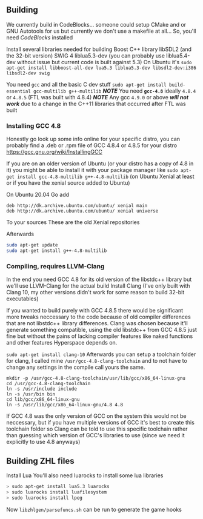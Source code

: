 ## Building

We currently build in CodeBlocks... someone could setup CMake and or GNU Autotools for us but currently we don't use a makefile at all...
So, you'll need *CodeBlocks* installed

Install several libraries needed for building
Boost C++ library
libSDL2 (and the 32-bit version)
SWIG 4
liblua5.3-dev (you can probably use liblua5.4-dev without issue but current code is built against 5.3)
On Ubuntu it's
`sudo apt-get install libboost-all-dev lua5.3 liblua5.3-dev libsdl2-dev:i386 libsdl2-dev swig`

You need `gcc` and all the basic C dev stuff
`sudo apt-get install build-essential gcc-multilib g++-multilib`
***NOTE*** You need **`gcc-4.8`** ideally `4.8.4` or `4.8.5` (FTL was built with 4.8.4)
***NOTE*** Any gcc `4.9.0` or above ***will not work*** due to a change in the C++11 libraries that occurred after FTL was built

### Installing GCC 4.8
Honestly go look up some info online for your specific distro, you can probably find a .deb or .rpm file of GCC 4.8.4 or 4.8.5 for your distro
https://gcc.gnu.org/wiki/InstallingGCC

If you are on an older version of Ubuntu (or your distro has a copy of 4.8 in it) you might be able to install it with your package manager like
`sudo apt-get install gcc-4.8-multilib g++-4.8-multilib` (on Ubuntu Xenial at least or if you have the xenial source added to Ubuntu)

On Ubuntu 20.04
Go add
```
deb http://dk.archive.ubuntu.com/ubuntu/ xenial main
deb http://dk.archive.ubuntu.com/ubuntu/ xenial universe
```
To your sources
These are the old Xenial repositories

Afterwards
```sh
sudo apt-get update
sudo apt-get install g++-4.8-multilib
```

### Compiling, requires LLVM-Clang
In the end you need GCC 4.8 for its old version of the libstdc++ library but we'll use LLVM-Clang for the actual build
Install Clang (I've only built with Clang 10, my other versions didn't work for some reason to build 32-bit executables)

If you wanted to build purely with GCC 4.8.5 there would be significant more tweaks neccessary to the code because of old compiler differences that are not libstdc++ library differences.
Clang was chosen because it'll generate something compatible, using the old libstdc++ from GCC 4.8.5 just fine but without the pains of lacking compiler features like naked functions and other features Hyperspace depends on.

`sudo apt-get install clang-10`
Afterwards you can setup a toolchain folder for clang, I called mine `/usr/gcc-4.8-clang-toolchain` and to not have to change any settings in the compile call yours the same.

```
mkdir -p /usr/gcc-4.8-clang-toolchain/usr/lib/gcc/x86_64-linux-gnu
cd /usr/gcc-4.8-clang-toolchain
ln -s /usr/include include
ln -s /usr/bin bin
cd lib/gcc/x86_64-linux-gnu
ln -s /usr/lib/gcc/x86_64-linux-gnu/4.8 4.8
```

If GCC 4.8 was the only version of GCC on the system this would not be neccessary, but if you have multiple versions of GCC it's best to create this toolchain folder so Clang can be told to use this specific toolchain rather than guessing which version of GCC's libraries to use (since we need it explicitly to use 4.8 anyways)

## Building ZHL files
Install Lua
You'll also need luarocks to install some lua libraries

```sh
> sudo apt-get install lua5.3 luarocks
> sudo luarocks install luafilesystem
> sudo luarocks install lpeg
```
Now `libzhlgen/parsefuncs.sh` can be run to generate the game hooks

